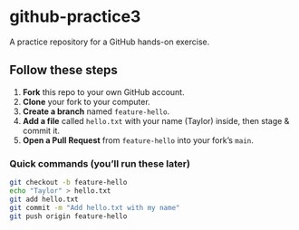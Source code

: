 
# github-practice3

A practice repository for a GitHub hands-on exercise.

## Follow these steps

1. **Fork** this repo to your own GitHub account.
2. **Clone** your fork to your computer.
3. **Create a branch** named `feature-hello`.
4. **Add a file** called `hello.txt` with your name (Taylor) inside, then stage & commit it.
5. **Open a Pull Request** from `feature-hello` into your fork’s `main`.

### Quick commands (you’ll run these later)
```bash
git checkout -b feature-hello
echo "Taylor" > hello.txt
git add hello.txt
git commit -m "Add hello.txt with my name"
git push origin feature-hello

